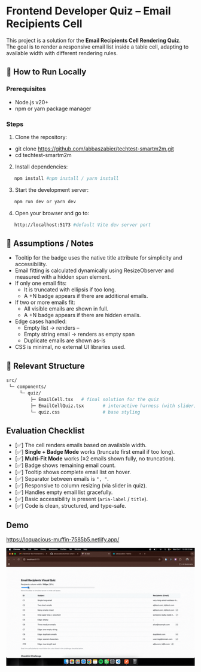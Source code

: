 # Frontend Developer Quiz – Email Recipients Cell

This project is a solution for the **Email Recipients Cell Rendering Quiz**.  
The goal is to render a responsive email list inside a table cell, adapting to available width with different rendering rules.

## 🚀 How to Run Locally

### Prerequisites

- Node.js v20+
- npm or yarn package manager

### Steps

1. Clone the repository:

- git clone https://github.com/abbaszabier/techtest-smartm2m.git
- cd techtest-smartm2m

2. Install dependencies:

```bash
   npm install #npm install / yarn install
```

3. Start the development server:

```bash
   npm run dev or yarn dev
```

4. Open your browser and go to:

```bash
   http://localhost:5173 #default Vite dev server port
```

## 📝 Assumptions / Notes

- Tooltip for the badge uses the native title attribute for simplicity and accessibility.
- Email fitting is calculated dynamically using ResizeObserver and measured with a hidden span element.
- If only one email fits:
  - It is truncated with ellipsis if too long.
  - A +N badge appears if there are additional emails.
- If two or more emails fit:
  - All visible emails are shown in full.
  - A +N badge appears if there are hidden emails.
- Edge cases handled:
  - Empty list → renders –
  - Empty string email → renders as empty span
  - Duplicate emails are shown as-is
- CSS is minimal, no external UI libraries used.

## 📂 Relevant Structure

```bash
src/
 └─ components/
     └─ quiz/
         ├─ EmailCell.tsx   # final solution for the quiz
         ├─ EmailCellQuiz.tsx       # interactive harness (with slider)
         └─ quiz.css                # base styling
```

## Evaluation Checklist

- [✅] The cell renders emails based on available width.
- [✅] **Single + Badge Mode** works (truncate first email if too long).
- [✅] **Multi-Fit Mode** works (≥2 emails shown fully, no truncation).
- [✅] Badge shows remaining email count.
- [✅] Tooltip shows complete email list on hover.
- [✅] Separator between emails is `", "`.
- [✅] Responsive to column resizing (via slider in quiz).
- [✅] Handles empty email list gracefully.
- [✅] Basic accessibility is present (`aria-label` / `title`).
- [✅] Code is clean, structured, and type-safe.

## Demo

https://loquacious-muffin-7585b5.netlify.app/

![Demo GIF](./public/demo.gif)
